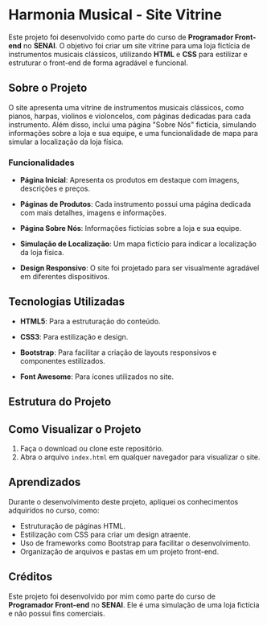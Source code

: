 # Harmonia Musical - Site Vitrine

Este projeto foi desenvolvido como parte do curso de **Programador Front-end** no **SENAI**. O objetivo foi criar um site vitrine para uma loja fictícia de instrumentos musicais clássicos, utilizando **HTML** e **CSS** para estilizar e estruturar o front-end de forma agradável e funcional.

## Sobre o Projeto

O site apresenta uma vitrine de instrumentos musicais clássicos, como pianos, harpas, violinos e violoncelos, com páginas dedicadas para cada instrumento. Além disso, inclui uma página "Sobre Nós" fictícia, simulando informações sobre a loja e sua equipe, 
e uma funcionalidade de mapa para simular a localização da loja física.

### Funcionalidades

- **Página Inicial**: Apresenta os produtos em destaque com imagens, descrições e preços.

- **Páginas de Produtos**: Cada instrumento possui uma página dedicada com mais detalhes, imagens e informações.

- **Página Sobre Nós**: Informações fictícias sobre a loja e sua equipe.

- **Simulação de Localização**: Um mapa fictício para indicar a localização da loja física.

- **Design Responsivo**: O site foi projetado para ser visualmente agradável em diferentes dispositivos.

## Tecnologias Utilizadas

- **HTML5**: Para a estruturação do conteúdo.

- **CSS3**: Para estilização e design.

- **Bootstrap**: Para facilitar a criação de layouts responsivos e componentes estilizados.

- **Font Awesome**: Para ícones utilizados no site.

## Estrutura do Projeto

## Como Visualizar o Projeto

1. Faça o download ou clone este repositório.
2. Abra o arquivo `index.html` em qualquer navegador para visualizar o site.

## Aprendizados

Durante o desenvolvimento deste projeto, apliquei os conhecimentos adquiridos no curso, como:

- Estruturação de páginas HTML.
- Estilização com CSS para criar um design atraente.
- Uso de frameworks como Bootstrap para facilitar o desenvolvimento.
- Organização de arquivos e pastas em um projeto front-end.

## Créditos

Este projeto foi desenvolvido por mim como parte do curso de **Programador Front-end** no **SENAI**. Ele é uma simulação de uma loja fictícia e não possui fins comerciais.

